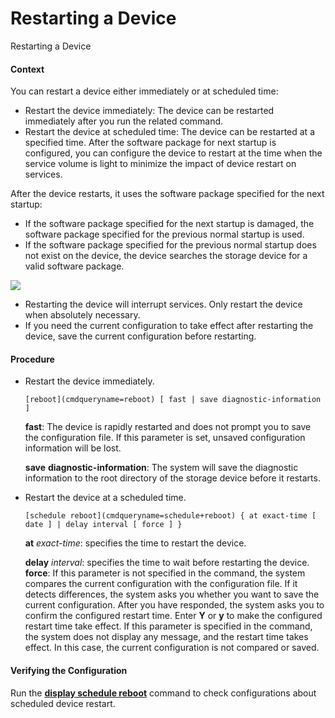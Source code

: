 Restarting a Device
===================

Restarting a Device

#### Context

You can restart a device either immediately or at scheduled time:

* Restart the device immediately: The device can be restarted immediately after you run the related command.
* Restart the device at scheduled time: The device can be restarted at a specified time. After the software package for next startup is configured, you can configure the device to restart at the time when the service volume is light to minimize the impact of device restart on services.

After the device restarts, it uses the software package specified for the next startup:

* If the software package specified for the next startup is damaged, the software package specified for the previous normal startup is used.
* If the software package specified for the previous normal startup does not exist on the device, the device searches the storage device for a valid software package.

![](public_sys-resources/notice_3.0-en-us.png) 

* Restarting the device will interrupt services. Only restart the device when absolutely necessary.
* If you need the current configuration to take effect after restarting the device, save the current configuration before restarting.


#### Procedure

* Restart the device immediately.
  
  
  ```
  [reboot](cmdqueryname=reboot) [ fast | save diagnostic-information ]
  ```
  
  **fast**: The device is rapidly restarted and does not prompt you to save the configuration file. If this parameter is set, unsaved configuration information will be lost.
  
  **save** **diagnostic-information**: The system will save the diagnostic information to the root directory of the storage device before it restarts.
* Restart the device at a scheduled time.
  
  
  ```
  [schedule reboot](cmdqueryname=schedule+reboot) { at exact-time [ date ] | delay interval [ force ] }
  ```
  
  **at** *exact-time*: specifies the time to restart the device.
  
  **delay** *interval*: specifies the time to wait before restarting the device. **force**: If this parameter is not specified in the command, the system compares the current configuration with the configuration file. If it detects differences, the system asks you whether you want to save the current configuration. After you have responded, the system asks you to confirm the configured restart time. Enter **Y** or **y** to make the configured restart time take effect. If this parameter is specified in the command, the system does not display any message, and the restart time takes effect. In this case, the current configuration is not compared or saved.

#### Verifying the Configuration

Run the [**display schedule reboot**](cmdqueryname=display+schedule+reboot) command to check configurations about scheduled device restart.